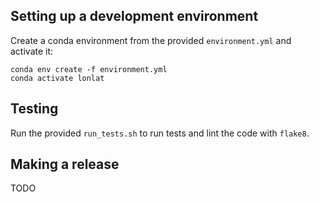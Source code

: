 ## Setting up a development environment

Create a conda environment from the provided `environment.yml` and activate it:

```
conda env create -f environment.yml
conda activate lonlat
```

## Testing

Run the provided `run_tests.sh` to run tests and lint the code with `flake8`.


## Making a release

TODO
